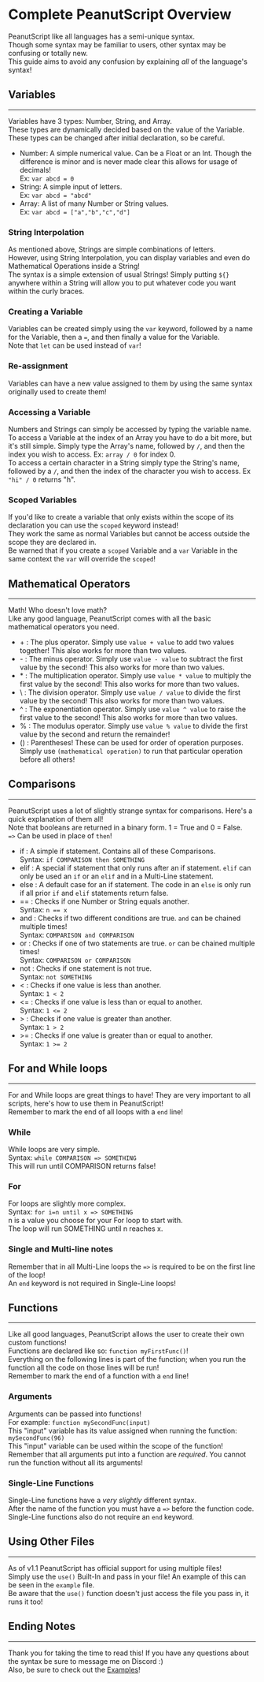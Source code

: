 # Complete PeanutScript Overview
PeanutScript like all languages has a semi-unique syntax.<br>
Though some syntax may be familiar to users, other syntax may be confusing or totally new.<br>
This guide aims to avoid any confusion by explaining *all* of the language's syntax!<br>
## Variables
____
Variables have 3 types: Number, String, and Array.<br>
These types are dynamically decided based on the value of the Variable. These types can be changed after initial declaration, so be careful.<br>
- Number: A simple numerical value. Can be a Float or an Int. Though the difference is minor and is never made clear this allows for usage of decimals!<br>Ex: `var abcd = 0`
- String: A simple input of letters.<br>Ex: `var abcd = "abcd"`
- Array: A list of many Number or String values.<br>Ex: `var abcd = ["a","b","c","d"]`<br>

### String Interpolation
As mentioned above, Strings are simple combinations of letters.<br>
However, using String Interpolation, you can display variables and even do Mathematical Operations inside a String!<br>
The syntax is a simple extension of usual Strings! Simply putting `${}` anywhere within a String will allow you to put whatever code you want within the curly braces.

### Creating a Variable
Variables can be created simply using the `var` keyword, followed by a name for the Variable, then a `=`, and then finally a value for the Variable.<br>
Note that `let` can be used instead of `var`!<br>
### Re-assignment 
Variables can have a new value assigned to them by using the same syntax originally used to create them!<br>
### Accessing a Variable
Numbers and Strings can simply be accessed by typing the variable name.<br>
To access a Variable at the index of an Array you have to do a bit more, but it's still simple. Simply type the Array's name, followed by `/`, and then the index you wish to access. Ex: `array / 0` for index 0.<br>
To access a certain character in a String simply type the String's name, followed by a `/`, and then the index of the character you wish to access. Ex `"hi" / 0` returns "h".<br> 
### Scoped Variables
If you'd like to create a variable that only exists within the scope of its declaration you can use the `scoped` keyword instead!<br>
They work the same as normal Variables but cannot be access outside the scope they are declared in.<br>
Be warned that if you create a `scoped` Variable and a `var` Variable in the same context the `var` will override the `scoped`!<br>

## Mathematical Operators
___
Math! Who doesn't love math?<br>
Like any good language, PeanutScript comes with all the basic mathematical operators you need.
- \+ : The plus operator. Simply use `value + value` to add two values together! This also works for more than two values.
- \- : The minus operator. Simply use `value - value` to subtract the first value by the second! This also works for more than two values.
- \* : The multiplication operator. Simply use `value * value` to multiply the first value by the second! This also works for more than two values.
- \ : The division operator. Simply use `value / value` to divide the first value by the second! This also works for more than two values.
- ^ : The exponentiation operator. Simply use `value ^ value` to raise the first value to the second! This also works for more than two values.
- % : The modulus operator. Simply use `value % value` to divide the first value by the second and return the remainder!
- () : Parentheses! These can be used for order of operation purposes. Simply use `(mathematical operation)` to run that particular operation before all others!

## Comparisons
____
PeanutScript uses a lot of slightly strange syntax for comparisons. Here's a quick explanation of them all!<br>
Note that booleans are returned in a binary form. 1 = True and 0 = False.<br>
`=>` Can be used in place of `then`!<br>
- if : A simple if statement. Contains all of these Comparisons.<br>Syntax: `if COMPARISON then SOMETHING`
- elif : A special if statement that only runs after an if statement. `elif` can only be used an `if` or an `elif` and in a Multi-Line statement.
- else : A default case for an if statement. The code in an `else` is only run if all prior `if` and `elif` statements return false.
- == : Checks if one Number or String equals another.<br>Syntax: `n == x`
- and : Checks if two different conditions are true. `and` can be chained multiple times!<br>Syntax: `COMPARISON and COMPARISON`
- or : Checks if one of two statements are true. `or` can be chained multiple times!<br>Syntax: `COMPARISON or COMPARISON`
- not : Checks if one statement is not true.<br>Syntax: `not SOMETHING`
- < : Checks if one value is less than another.<br>Syntax: `1 < 2`
- <= : Checks if one value is less than or equal to another.<br>Syntax: `1 <= 2`
- \> : Checks if one value is greater than another.<br>Syntax: `1 > 2`
- \>= : Checks if one value is greater than or equal to another.<br>Syntax: `1 >= 2`

## For and While loops
____
For and While loops are great things to have! They are very important to all scripts, here's how to use them in PeanutScript!<br>
Remember to mark the end of all loops with a `end` line!

### While
While loops are very simple. <br>
Syntax: `while COMPARISON => SOMETHING` <br>
This will run until COMPARISON returns false! <br>

### For
For loops are slightly more complex. <br>
Syntax: `for i=n until x => SOMETHING`<br>
n is a value you choose for your For loop to start with.<br>
The loop will run SOMETHING until n reaches x.<br>

### Single and Multi-line notes
Remember that in all Multi-Line loops the `=>` is required to be on the first line of the loop!<br>
An `end` keyword is not required in Single-Line loops!

## Functions
____
Like all good languages, PeanutScript allows the user to create their own custom functions!<br>
Functions are declared like so: `function myFirstFunc()`!<br>
Everything on the following lines is part of the function; when you run the function all the code on those lines will be run!<br>
Remember to mark the end of a function with a `end` line! <br>
### Arguments 
Arguments can be passed into functions! <br>
For example: `function mySecondFunc(input)`<br>
This "input" variable has its value assigned when running the function: `mySecondFunc(96)`<br>
This "input" variable can be used within the scope of the function!<br>
Remember that all arguments put into a function are *required*. You cannot run the function without all its arguments!<br>
### Single-Line Functions
Single-Line functions have a *very slightly* different syntax.<br>
After the name of the function you must have a `=>` before the function code.<br>
Single-Line functions also do not require an `end` keyword.<br>

## Using Other Files
____
As of v1.1 PeanutScript has official support for using multiple files!<br>
Simply use the `use()` Built-In and pass in your file! An example of this can be seen in the `example` file.<br>
Be aware that the `use()` function doesn't just access the file you pass in, it runs it too!<br>

## Ending Notes
____
Thank you for taking the time to read this! If you have any questions about the syntax be sure to message me on Discord :)<br>
Also, be sure to check out the [Examples](EXAMPLES.md)!